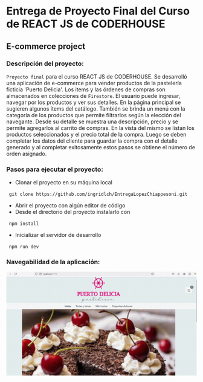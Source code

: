 # Entrega de Proyecto Final del Curso de REACT JS de CODERHOUSE

## E-commerce project

### Descripción del proyecto:

`Proyecto final` para el curso REACT JS de CODERHOUSE. Se desarrolló una aplicación de e-commerce para vender productos de la pastelería ficticia 'Puerto Delicia'. Los items y las órdenes de compras son almacenados en colecciones de `Firestore`. El usuario puede ingresar, navegar por los productos y ver sus detalles. En la página principal se sugieren algunos ítems del catálogo. También se brinda un menú con la categoría de los productos que permite filtrarlos según la elección del navegante. Desde su detalle se muestra una descripción, precio y se permite agregarlos al carrito de compras. En la vista del mismo se listan los productos seleccionados y el precio total de la compra. Luego se deben completar los datos del cliente para guardar la compra con el detalle generado y al completar exitosamente estos pasos se obtiene el número de orden asignado.

### Pasos para ejecutar el proyecto:

- Clonar el proyecto en su máquina local

```batch
 git clone https://github.com/ingridlch/EntregaLopezChiappesoni.git
```

- Abrir el proyecto con algún editor de código
- Desde el directorio del proyecto instalarlo con

```batch
 npm install
```

- Inicializar el servidor de desarrollo

```batch
 npm run dev
```

### Navegabilidad de la aplicación:

![Navegabilidad de la aplicación](./public/images/navega.gif)
